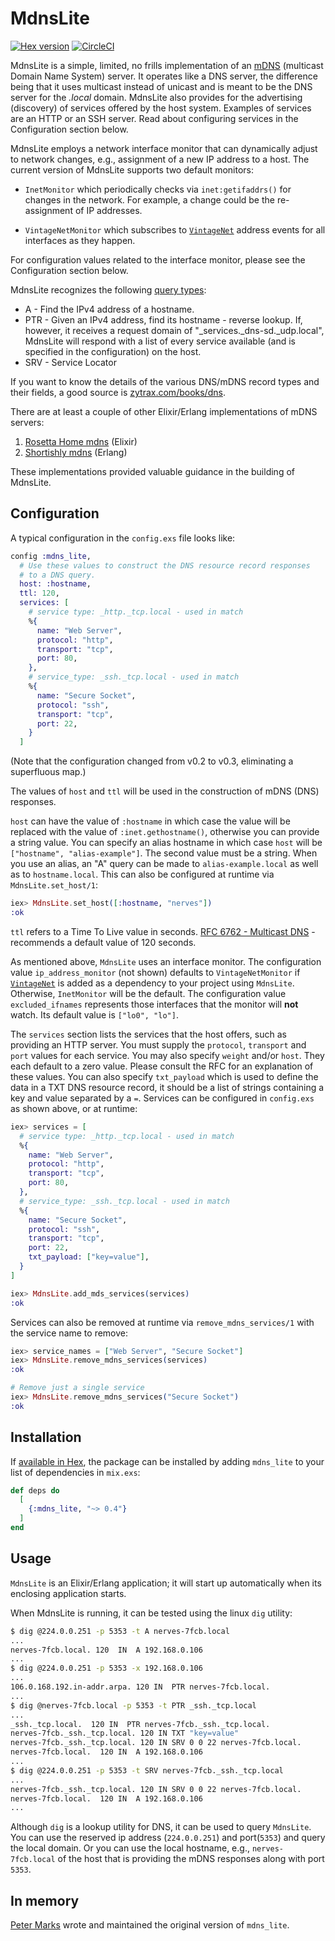 # MdnsLite

[![Hex version](https://img.shields.io/hexpm/v/mdns_lite.svg "Hex version")](https://hex.pm/packages/mdns_lite)
[![CircleCI](https://circleci.com/gh/nerves-networking/mdns_lite.svg?style=svg)](https://circleci.com/gh/nerves-networking/mdns_lite)

MdnsLite is a simple, limited, no frills implementation of an
[mDNS](https://en.wikipedia.org/wiki/Multicast_DNS) (multicast Domain Name
System) server. It operates like a DNS server, the difference being that it uses
multicast instead of unicast and is meant to be the DNS server for the _.local_
domain. MdnsLite also provides for the advertising (discovery) of services
offered by the host system.  Examples of services are an HTTP or an SSH server.
Read about configuring services in the Configuration section below.

MdnsLite employs a network interface monitor that can dynamically adjust to
network changes, e.g., assignment of a new IP address to a host. The current
version of MdnsLite supports two default monitors:

* `InetMonitor` which periodically checks via `inet:getifaddrs()` for changes in
  the network. For example, a change could be the re-assignment of IP addresses.

* `VintageNetMonitor` which subscribes to
  [`VintageNet`](https://github.com/nerves-networking/vintage_net) address
  events for all interfaces as they happen.

For configuration values related to the interface monitor, please see the
Configuration section below.

MdnsLite recognizes the following [query
types](https://en.wikipedia.org/wiki/List_of_DNS_record_types):

* A - Find the IPv4 address of a hostname.
* PTR - Given an IPv4 address, find its hostname - reverse lookup. If, however,
  it receives a request domain of "_services._dns-sd._udp.local", MdnsLite will
  respond with a list of every service available (and is specified in the
  configuration) on the host.
* SRV - Service Locator

If you want to know the details of the various DNS/mDNS record types and their
fields, a good source is
[zytrax.com/books/dns](http://www.zytrax.com/books/dns).

There are at least a couple of other Elixir/Erlang implementations of mDNS servers:

1. [Rosetta Home mdns](https://github.com/rosetta-home/mdns) (Elixir)
2. [Shortishly mdns](https://github.com/shortishly/mdns) (Erlang)

These implementations provided valuable guidance in the building of MdnsLite.

## Configuration

A typical configuration in the `config.exs` file looks like:

```elixir
config :mdns_lite,
  # Use these values to construct the DNS resource record responses
  # to a DNS query.
  host: :hostname,
  ttl: 120,
  services: [
    # service type: _http._tcp.local - used in match
    %{
      name: "Web Server",
      protocol: "http",
      transport: "tcp",
      port: 80,
    },
    # service_type: _ssh._tcp.local - used in match
    %{
      name: "Secure Socket",
      protocol: "ssh",
      transport: "tcp",
      port: 22,
    }
  ]
```

(Note that the configuration changed from v0.2 to v0.3, eliminating a
superfluous map.)

The values of `host` and `ttl` will be used in the construction of mDNS (DNS)
responses.

`host` can have the value of  `:hostname` in which case the value will be
replaced with the value of `:inet.gethostname()`, otherwise you can provide a
string value. You can specify an alias hostname in which case `host` will be
`["hostname", "alias-example"]`. The second value must be a string. When you use
an alias, an "A" query can be made to  `alias-example.local` as well as to
`hostname.local`. This can also be configured at runtime via
`MdnsLite.set_host/1`:

```elixir
iex> MdnsLite.set_host([:hostname, "nerves"])
:ok
```

`ttl` refers to a Time To Live value in seconds. [RFC 6762 - Multicast
DNS](https://tools.ietf.org/html/rfc6762) - recommends a default value of 120
seconds.

As mentioned above, `MdnsLite` uses an interface monitor. The configuration
value `ip_address_monitor` (not shown) defaults to `VintageNetMonitor` if
[`VintageNet`](https://github.com/nerves-networking/vintage_net) is added as a
dependency to your project using `MdnsLite`.  Otherwise, `InetMonitor` will be
the default. The configuration value `excluded_ifnames` represents those
interfaces that the monitor will **not** watch. Its default value is `["lo0",
"lo"]`.

The `services` section lists the services that the host offers, such as
providing an HTTP server. You must supply the `protocol`, `transport` and `port`
values for each service. You may also specify `weight` and/or `host`.  They each
default to a zero value. Please consult the RFC for an explanation of these
values. You can also specify `txt_payload` which is used to define the data in
a TXT DNS resource record, it should be a list of strings containing a key and
value separated by a `=`. Services can be configured in `config.exs` as shown
above, or at runtime:

```elixir
iex> services = [
  # service type: _http._tcp.local - used in match
  %{
    name: "Web Server",
    protocol: "http",
    transport: "tcp",
    port: 80,
  },
  # service_type: _ssh._tcp.local - used in match
  %{
    name: "Secure Socket",
    protocol: "ssh",
    transport: "tcp",
    port: 22,
    txt_payload: ["key=value"],
  }
]

iex> MdnsLite.add_mds_services(services)
:ok
```

Services can also be removed at runtime via `remove_mdns_services/1` with the
service name to remove:

```elixir
iex> service_names = ["Web Server", "Secure Socket"]
iex> MdnsLite.remove_mdns_services(services)
:ok

# Remove just a single service
iex> MdnsLite.remove_mdns_services("Secure Socket")
:ok
```

## Installation

If [available in Hex](https://hex.pm/docs/publish), the package can be installed
by adding `mdns_lite` to your list of dependencies in `mix.exs`:

```elixir
def deps do
  [
    {:mdns_lite, "~> 0.4"}
  ]
end
```

## Usage

`MdnsLite` is an Elixir/Erlang application; it will start up automatically when
its enclosing application starts.

When MdnsLite is running, it can be tested using the linux `dig` utility:

```sh
$ dig @224.0.0.251 -p 5353 -t A nerves-7fcb.local
...
nerves-7fcb.local. 120  IN  A 192.168.0.106
...
$ dig @224.0.0.251 -p 5353 -x 192.168.0.106
...
106.0.168.192.in-addr.arpa. 120 IN  PTR nerves-7fcb.local.
...
$ dig @nerves-7fcb.local -p 5353 -t PTR _ssh._tcp.local
...
_ssh._tcp.local.  120 IN  PTR nerves-7fcb._ssh._tcp.local.
nerves-7fcb._ssh._tcp.local. 120 IN TXT "key=value"
nerves-7fcb._ssh._tcp.local. 120 IN SRV 0 0 22 nerves-7fcb.local.
nerves-7fcb.local.  120 IN  A 192.168.0.106
...
$ dig @224.0.0.251 -p 5353 -t SRV nerves-7fcb._ssh._tcp.local
...
nerves-7fcb._ssh._tcp.local. 120 IN SRV 0 0 22 nerves-7fcb.local.
nerves-7fcb.local.  120 IN  A 192.168.0.106
...
```

Although `dig` is a lookup utility for DNS, it can be used to query `MdnsLite`.
You can use the reserved ip address (`224.0.0.251`) and port(`5353`) and query
the local domain. Or you can use the local hostname, e.g., `nerves-7fcb.local`
of the host that is providing the mDNS responses along with port `5353`.

## In memory

[Peter Marks](https://github.com/pcmarks/) wrote and maintained the original
version of `mdns_lite`.
